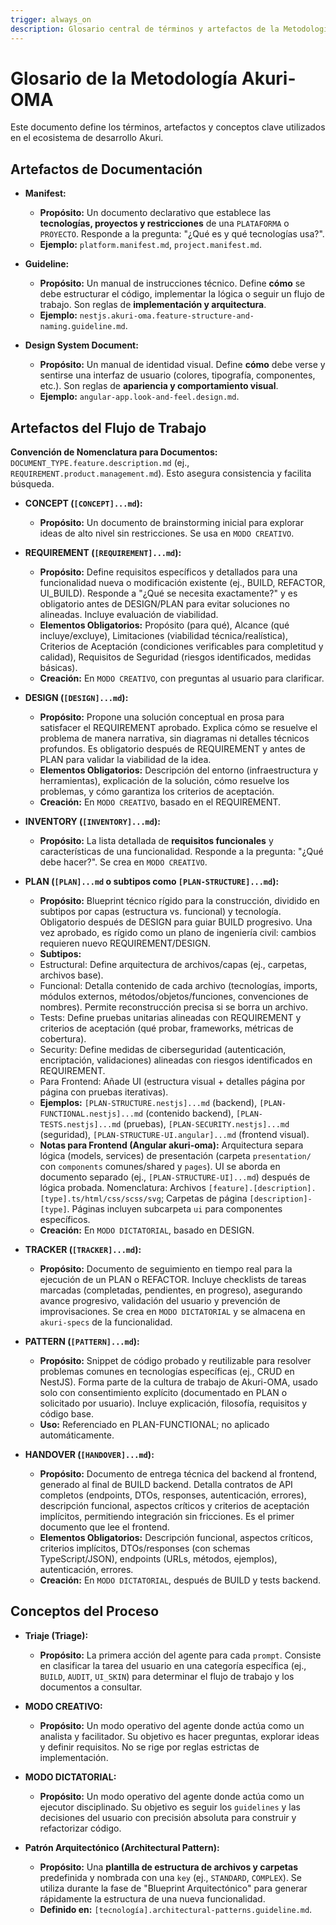 ```yaml
---
trigger: always_on
description: Glosario central de términos y artefactos de la Metodología Akuri-OMA. Este documento es la fuente única de verdad para toda la terminología.
---
```


# Glosario de la Metodología Akuri-OMA

Este documento define los términos, artefactos y conceptos clave utilizados en el ecosistema de desarrollo Akuri.

## Artefactos de Documentación

-   **Manifest:**
    -   **Propósito:** Un documento declarativo que establece las **tecnologías, proyectos y restricciones** de una `PLATAFORMA` o `PROYECTO`. Responde a la pregunta: "¿Qué es y qué tecnologías usa?".
    -   **Ejemplo:** `platform.manifest.md`, `project.manifest.md`.

-   **Guideline:**
    -   **Propósito:** Un manual de instrucciones técnico. Define **cómo** se debe estructurar el código, implementar la lógica o seguir un flujo de trabajo. Son reglas de **implementación y arquitectura**.
    -   **Ejemplo:** `nestjs.akuri-oma.feature-structure-and-naming.guideline.md`.

-   **Design System Document:**
    -   **Propósito:** Un manual de identidad visual. Define **cómo** debe verse y sentirse una interfaz de usuario (colores, tipografía, componentes, etc.). Son reglas de **apariencia y comportamiento visual**.
    -   **Ejemplo:** `angular-app.look-and-feel.design.md`.

## Artefactos del Flujo de Trabajo

**Convención de Nomenclatura para Documentos:** `DOCUMENT_TYPE.feature.description.md` (ej., `REQUIREMENT.product.management.md`). Esto asegura consistencia y facilita búsqueda.

-   **CONCEPT (`[CONCEPT]...md`):**
    -   **Propósito:** Un documento de brainstorming inicial para explorar ideas de alto nivel sin restricciones. Se usa en `MODO CREATIVO`.

-   **REQUIREMENT (`[REQUIREMENT]...md`):**
    -   **Propósito:** Define requisitos específicos y detallados para una funcionalidad nueva o modificación existente (ej., BUILD, REFACTOR, UI_BUILD). Responde a "¿Qué se necesita exactamente?" y es obligatorio antes de DESIGN/PLAN para evitar soluciones no alineadas. Incluye evaluación de viabilidad.
    -   **Elementos Obligatorios:** Propósito (para qué), Alcance (qué incluye/excluye), Limitaciones (viabilidad técnica/realística), Criterios de Aceptación (condiciones verificables para completitud y calidad), Requisitos de Seguridad (riesgos identificados, medidas básicas).
    -   **Creación:** En `MODO CREATIVO`, con preguntas al usuario para clarificar.

-   **DESIGN (`[DESIGN]...md`):**
    -   **Propósito:** Propone una solución conceptual en prosa para satisfacer el REQUIREMENT aprobado. Explica cómo se resuelve el problema de manera narrativa, sin diagramas ni detalles técnicos profundos. Es obligatorio después de REQUIREMENT y antes de PLAN para validar la viabilidad de la idea.
    -   **Elementos Obligatorios:** Descripción del entorno (infraestructura y herramientas), explicación de la solución, cómo resuelve los problemas, y cómo garantiza los criterios de aceptación.
    -   **Creación:** En `MODO CREATIVO`, basado en el REQUIREMENT.

-   **INVENTORY (`[INVENTORY]...md`):**
    -   **Propósito:** La lista detallada de **requisitos funcionales** y características de una funcionalidad. Responde a la pregunta: "¿Qué debe hacer?". Se crea en `MODO CREATIVO`.

-   **PLAN (`[PLAN]...md` o subtipos como `[PLAN-STRUCTURE]...md`):**
    -   **Propósito:** Blueprint técnico rígido para la construcción, dividido en subtipos por capas (estructura vs. funcional) y tecnología. Obligatorio después de DESIGN para guiar BUILD progresivo. Una vez aprobado, es rígido como un plano de ingeniería civil: cambios requieren nuevo REQUIREMENT/DESIGN.
    -   **Subtipos:**
      - Estructural: Define arquitectura de archivos/capas (ej., carpetas, archivos base).
      - Funcional: Detalla contenido de cada archivo (tecnologías, imports, módulos externos, métodos/objetos/funciones, convenciones de nombres). Permite reconstrucción precisa si se borra un archivo.
      - Tests: Define pruebas unitarias alineadas con REQUIREMENT y criterios de aceptación (qué probar, frameworks, métricas de cobertura).
      - Security: Define medidas de ciberseguridad (autenticación, encriptación, validaciones) alineadas con riesgos identificados en REQUIREMENT.
      - Para Frontend: Añade UI (estructura visual + detalles página por página con pruebas iterativas).
    -   **Ejemplos:** `[PLAN-STRUCTURE.nestjs]...md` (backend), `[PLAN-FUNCTIONAL.nestjs]...md` (contenido backend), `[PLAN-TESTS.nestjs]...md` (pruebas), `[PLAN-SECURITY.nestjs]...md` (seguridad), `[PLAN-STRUCTURE-UI.angular]...md` (frontend visual).
    -   **Notas para Frontend (Angular akuri-oma):** Arquitectura separa lógica (models, services) de presentación (carpeta `presentation/` con `components` comunes/shared y `pages`). UI se aborda en documento separado (ej., `[PLAN-STRUCTURE-UI]...md`) después de lógica probada. Nomenclatura: Archivos `[feature].[description].[type].ts/html/css/scss/svg`; Carpetas de página `[description]-[type]`. Páginas incluyen subcarpeta `ui` para componentes específicos.
    -   **Creación:** En `MODO DICTATORIAL`, basado en DESIGN.

-   **TRACKER (`[TRACKER]...md`):**
    -   **Propósito:** Documento de seguimiento en tiempo real para la ejecución de un PLAN o REFACTOR. Incluye checklists de tareas marcadas (completadas, pendientes, en progreso), asegurando avance progresivo, validación del usuario y prevención de improvisaciones. Se crea en `MODO DICTATORIAL` y se almacena en `akuri-specs` de la funcionalidad.

-   **PATTERN (`[PATTERN]...md`):**
    -   **Propósito:** Snippet de código probado y reutilizable para resolver problemas comunes en tecnologías específicas (ej., CRUD en NestJS). Forma parte de la cultura de trabajo de Akuri-OMA, usado solo con consentimiento explícito (documentado en PLAN o solicitado por usuario). Incluye explicación, filosofía, requisitos y código base.
    -   **Uso:** Referenciado en PLAN-FUNCTIONAL; no aplicado automáticamente.

-   **HANDOVER (`[HANDOVER]...md`):**
    -   **Propósito:** Documento de entrega técnica del backend al frontend, generado al final de BUILD backend. Detalla contratos de API completos (endpoints, DTOs, responses, autenticación, errores), descripción funcional, aspectos críticos y criterios de aceptación implícitos, permitiendo integración sin fricciones. Es el primer documento que lee el frontend.
    -   **Elementos Obligatorios:** Descripción funcional, aspectos críticos, criterios implícitos, DTOs/responses (con schemas TypeScript/JSON), endpoints (URLs, métodos, ejemplos), autenticación, errores.
    -   **Creación:** En `MODO DICTATORIAL`, después de BUILD y tests backend.

## Conceptos del Proceso

-   **Triaje (Triage):**
    -   **Propósito:** La primera acción del agente para cada `prompt`. Consiste en clasificar la tarea del usuario en una categoría específica (ej., `BUILD`, `AUDIT`, `UI_SKIN`) para determinar el flujo de trabajo y los documentos a consultar.

-   **MODO CREATIVO:**
    -   **Propósito:** Un modo operativo del agente donde actúa como un analista y facilitador. Su objetivo es hacer preguntas, explorar ideas y definir requisitos. No se rige por reglas estrictas de implementación.

-   **MODO DICTATORIAL:**
    -   **Propósito:** Un modo operativo del agente donde actúa como un ejecutor disciplinado. Su objetivo es seguir los `guidelines` y las decisiones del usuario con precisión absoluta para construir y refactorizar código.

-   **Patrón Arquitectónico (Architectural Pattern):**
    -   **Propósito:** Una **plantilla de estructura de archivos y carpetas** predefinida y nombrada con una `key` (ej., `STANDARD`, `COMPLEX`). Se utiliza durante la fase de "Blueprint Arquitectónico" para generar rápidamente la estructura de una nueva funcionalidad.
    -   **Definido en:** `[tecnología].architectural-patterns.guideline.md`.